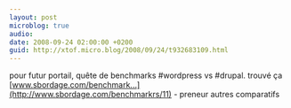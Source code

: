 ```yaml
---
layout: post
microblog: true
audio: 
date: 2008-09-24 02:00:00 +0200
guid: http://xtof.micro.blog/2008/09/24/t932683109.html
---
```

pour futur portail, quête de benchmarks #wordpress vs #drupal. trouvé ça [www.sbordage.com/benchmark...](http://www.sbordage.com/benchmarkrs/11) - preneur autres comparatifs
